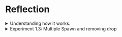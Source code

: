 #  Reflection

<details>
<summary>Understanding how it works.</summary>
  
  ![image](https://github.com/bangjai123/Advprog10-Timer/assets/120235144/01022b56-9dfe-4717-9caa-740817b7cf85)

  Pada gambar di atas terlihat bahwa perintah `println!("Zaidan's komputer: hey hey");` dieksekusi terlebih dahulu. Kita dapat melihat bahwa program ini bekerja dengan dimulai saat pemanggila fungsi main(). Dipanggilnya fungsi tersebut membuat spawner dipanggil dan meletakkan block asinkronus berisi perintah `println!("Zaidan's Komputer: howdy!");` dan menunggu selama dua detik dengan menggunakan `TimerFuture`. Setelah meletakkan block tersebut ke dalam executor, program tetap berjalan hingga bertemu perintah `println!("Zaidan's komputer: hey hey");` dan mencetak "Zaidan's komputer: hey hey". Setelah itu, spawner didrop yang berarti executor tidak akan menerima task baru. Lalu, Executor mengambil task dari `ready_queue` nya dan mencetaknya secara berurutan. Dengan demikian, tercetaklah `"Zaidan's Komputer: howdy!"` dan `"Zaidan's Komputer: done"`. Setelah itu, karena tidak ada task lagi, maka eksekusi program selesai.
</details>

<details>
  <summary>Experiment 1.3: Multiple Spawn and removing drop</summary>
  Sebelum dihapus
  
![image](https://github.com/bangjai123/Advprog10-Timer/assets/120235144/bd1d1d41-3fab-4571-b924-709ef440b6ce)

  Setelah dihapus
  
<img width="658" alt="Setelah dihapus" src="https://github.com/bangjai123/Advprog10-Timer/assets/120235144/ca49e1ab-df93-430d-9133-5a8d4ec969ea">


  
</details>
